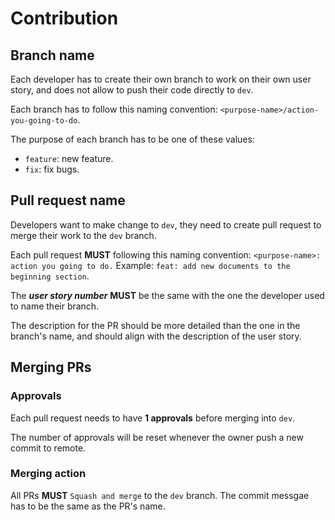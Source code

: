 # Contribution

## Branch name

Each developer has to create their own branch to work on their own user story, and does not allow to push their code directly to `dev`.

Each branch has to follow this naming convention: `<purpose-name>/action-you-going-to-do`.

The purpose of each branch has to be one of these values:

- `feature`: new feature.
- `fix`: fix bugs.

## Pull request name

Developers want to make change to `dev`, they need to create pull request to merge their work to the `dev` branch.

Each pull request **MUST** following this naming convention: `<purpose-name>: action you going to do.`
Example: `feat: add new documents to the beginning section`.

The **_user story number_** **MUST** be the same with the one the developer used to name their branch.

The description for the PR should be more detailed than the one in the branch's name, and should align with the description of the user story.

## Merging PRs

### Approvals

Each pull request needs to have **1 approvals** before merging into `dev`.

The number of approvals will be reset whenever the owner push a new commit to remote.

### Merging action

All PRs **MUST** `Squash and merge` to the `dev` branch. The commit messgae has to be the same as the PR's name.
